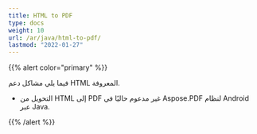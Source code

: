 ```yaml
---
title: HTML to PDF
type: docs
weight: 10
url: /ar/java/html-to-pdf/
lastmod: "2022-01-27"
---
```


{{% alert color="primary" %}}

فيما يلي مشاكل دعم HTML المعروفة.

- التحويل من HTML إلى PDF غير مدعوم حاليًا في Aspose.PDF لنظام Android عبر Java.

{{% /alert %}}